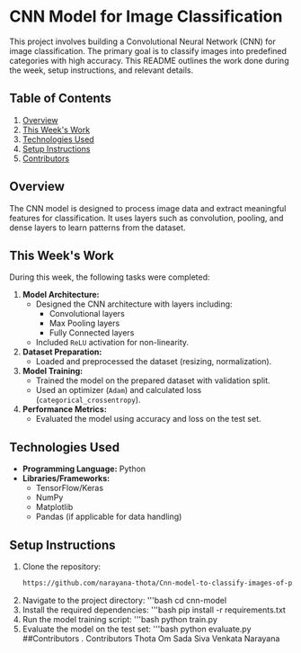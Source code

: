 # CNN Model for Image Classification  

This project involves building a Convolutional Neural Network (CNN) for image classification. The primary goal is to classify images into predefined categories with high accuracy. This README outlines the work done during the week, setup instructions, and relevant details.  

## Table of Contents  

1. [Overview](#overview)  
2. [This Week's Work](#this-weeks-work)  
3. [Technologies Used](#technologies-used)  
4. [Setup Instructions](#setup-instructions)  
5. [Contributors](#contributors)  

## Overview  

The CNN model is designed to process image data and extract meaningful features for classification. It uses layers such as convolution, pooling, and dense layers to learn patterns from the dataset.  

## This Week's Work  

During this week, the following tasks were completed:  
1. **Model Architecture:**  
   - Designed the CNN architecture with layers including:
     - Convolutional layers  
     - Max Pooling layers  
     - Fully Connected layers  
   - Included `ReLU` activation for non-linearity.  
2. **Dataset Preparation:**  
   - Loaded and preprocessed the dataset (resizing, normalization).  
3. **Model Training:**  
   - Trained the model on the prepared dataset with validation split.  
   - Used an optimizer (`Adam`) and calculated loss (`categorical_crossentropy`).  
4. **Performance Metrics:**  
   - Evaluated the model using accuracy and loss on the test set.  

## Technologies Used  

- **Programming Language:** Python  
- **Libraries/Frameworks:**  
  - TensorFlow/Keras  
  - NumPy  
  - Matplotlib  
  - Pandas (if applicable for data handling)  

## Setup Instructions  

1. Clone the repository:  
   ```bash  
   https://github.com/narayana-thota/Cnn-model-to-classify-images-of-plasticwaste.git 
2. Navigate to the project directory:
   '''bash
   cd cnn-model  
3. Install the required dependencies:
   '''bash
   pip install -r requirements.txt  
4. Run the model training script:
   '''bash
   python train.py  
5. Evaluate the model on the test set:
   '''bash
   python evaluate.py  
##Contributors
. Contributors
Thota Om Sada Siva Venkata Narayana
   
   
